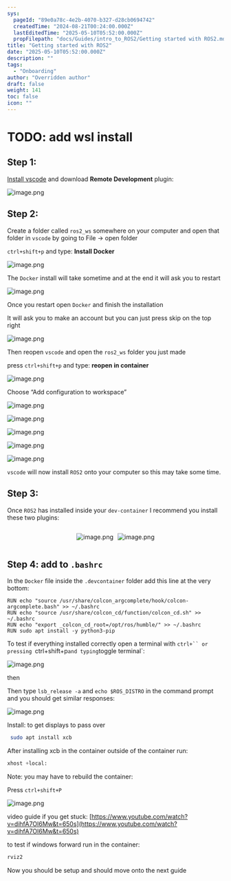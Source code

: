 ```yaml
---
sys:
  pageId: "89e0a78c-4e2b-4070-b327-d28cb0694742"
  createdTime: "2024-08-21T00:24:00.000Z"
  lastEditedTime: "2025-05-10T05:52:00.000Z"
  propFilepath: "docs/Guides/intro_to_ROS2/Getting started with ROS2.md"
title: "Getting started with ROS2"
date: "2025-05-10T05:52:00.000Z"
description: ""
tags:
  - "Onboarding"
author: "Overridden author"
draft: false
weight: 141
toc: false
icon: ""
---
```


# TODO: add wsl install

## Step 1:

[Install vscode](https://code.visualstudio.com/download) and download **Remote Development** plugin:

![image.png](https://prod-files-secure.s3.us-west-2.amazonaws.com/d518164a-d88e-44d1-a4ee-3adb3bd8bce0/efb52993-1881-4a40-b95e-6f020334f022/image.png?X-Amz-Algorithm=AWS4-HMAC-SHA256&X-Amz-Content-Sha256=UNSIGNED-PAYLOAD&X-Amz-Credential=ASIAZI2LB466V55WIIRD%2F20250703%2Fus-west-2%2Fs3%2Faws4_request&X-Amz-Date=20250703T101038Z&X-Amz-Expires=3600&X-Amz-Security-Token=IQoJb3JpZ2luX2VjEAkaCXVzLXdlc3QtMiJGMEQCIHucD%2FPGi%2FfvLVp7%2F4pN2z%2FxPGxU6%2BHIIO4wvI8pm34wAiBWEejzpVKTkysS2iiEPOdDcsEloB98x9IHndlw1ph2mir%2FAwgSEAAaDDYzNzQyMzE4MzgwNSIMGiSaZ3WPefmAs98XKtwDo%2F1sziJ%2FPy0YZVEtwFaPqX5CQSZ%2F7YO8DhaqVlkz1Lebdsygs7tfqPuRg3UWzeqPpZZOVODkdyHAzcpautl%2FQ8n6MQDGSEPpxSkRjwVNicfRLM8AVA83Gc7vlRRJhB4y8Va2KSHwZHKnPXaTfqrkUWBLzCrWd5VOzzlqTRRSRvBMFNofuZ%2FdE9GovPwigA2566pdgsbRksqd4dSPk01z%2FpN9AcA4P9WD2f7G6skQeAydF8or%2F67ZtOBJ8UTiOcuGrW5%2BjxZJh69c8x8thwki2uGD6JWjUGo57FW1s9Sbv5HXi%2Fx2lqenLvXhExOotQjJ5uiDPcXxzSzXHAO%2FVcp6PKSeoEDeumYzntdSNrxdSZ50hdUG%2Fva1YoTv%2FfMTlK8SOgYZPxWCkTYwj3RaDNjR2ZodG4e9K8aJvsqZWe5paBhIPuCUbAMteBpvE5GsMViCUc2HcXCcp%2Bu3FhxNHh%2B8v%2FgI9o%2F8Dx87HDtR491%2FyBe8nxim%2BMXwFPpcdyi7fIPsEKCaxkdoH0q5U9OgU%2BTDC7nJpgpGdxVsRWgIOx%2BFsrGkGaoaPJbhjYm%2Bk4oZCUR5H1%2BLTbBosceW99U4hklRwpdTmvoVSzaWqrfJXLIFFR4d1nqS5THk3VzTNsMwtYiZwwY6pgG%2BGm29bTfK5HCCW2qknovoCe2eK7ieb1kwkvPh67WKApWapMS5s8Sp25qFymXAhQgyNlyxH7sAnKGFbvSZx8cirRgcenkU7%2FbJuXRTtTUrgEN23W03CF%2B57d%2BJ4vKRLdk6u6rRr78NDS274KBZpQnpV59VvUlRd7od2N464bQ6qcaL67tNp9xaCR%2FLN%2BGoqdDnWMiXjV7ogMS8J1DJ7EMOa446o2jw&X-Amz-Signature=18d382110aea549a2f91dbce23ccb1a054e0b41e86a6d3d540426ff0d62c6ef8&X-Amz-SignedHeaders=host&x-amz-checksum-mode=ENABLED&x-id=GetObject)

## Step 2:

Create a folder called `ros2_ws` somewhere on your computer and open that folder in `vscode` by going to File → open folder 

`ctrl+shift+p` and type: **Install Docker**

![image.png](https://prod-files-secure.s3.us-west-2.amazonaws.com/d518164a-d88e-44d1-a4ee-3adb3bd8bce0/2269dc0e-1cd5-47ff-bceb-c04ad9b2eab0/image.png?X-Amz-Algorithm=AWS4-HMAC-SHA256&X-Amz-Content-Sha256=UNSIGNED-PAYLOAD&X-Amz-Credential=ASIAZI2LB466V55WIIRD%2F20250703%2Fus-west-2%2Fs3%2Faws4_request&X-Amz-Date=20250703T101038Z&X-Amz-Expires=3600&X-Amz-Security-Token=IQoJb3JpZ2luX2VjEAkaCXVzLXdlc3QtMiJGMEQCIHucD%2FPGi%2FfvLVp7%2F4pN2z%2FxPGxU6%2BHIIO4wvI8pm34wAiBWEejzpVKTkysS2iiEPOdDcsEloB98x9IHndlw1ph2mir%2FAwgSEAAaDDYzNzQyMzE4MzgwNSIMGiSaZ3WPefmAs98XKtwDo%2F1sziJ%2FPy0YZVEtwFaPqX5CQSZ%2F7YO8DhaqVlkz1Lebdsygs7tfqPuRg3UWzeqPpZZOVODkdyHAzcpautl%2FQ8n6MQDGSEPpxSkRjwVNicfRLM8AVA83Gc7vlRRJhB4y8Va2KSHwZHKnPXaTfqrkUWBLzCrWd5VOzzlqTRRSRvBMFNofuZ%2FdE9GovPwigA2566pdgsbRksqd4dSPk01z%2FpN9AcA4P9WD2f7G6skQeAydF8or%2F67ZtOBJ8UTiOcuGrW5%2BjxZJh69c8x8thwki2uGD6JWjUGo57FW1s9Sbv5HXi%2Fx2lqenLvXhExOotQjJ5uiDPcXxzSzXHAO%2FVcp6PKSeoEDeumYzntdSNrxdSZ50hdUG%2Fva1YoTv%2FfMTlK8SOgYZPxWCkTYwj3RaDNjR2ZodG4e9K8aJvsqZWe5paBhIPuCUbAMteBpvE5GsMViCUc2HcXCcp%2Bu3FhxNHh%2B8v%2FgI9o%2F8Dx87HDtR491%2FyBe8nxim%2BMXwFPpcdyi7fIPsEKCaxkdoH0q5U9OgU%2BTDC7nJpgpGdxVsRWgIOx%2BFsrGkGaoaPJbhjYm%2Bk4oZCUR5H1%2BLTbBosceW99U4hklRwpdTmvoVSzaWqrfJXLIFFR4d1nqS5THk3VzTNsMwtYiZwwY6pgG%2BGm29bTfK5HCCW2qknovoCe2eK7ieb1kwkvPh67WKApWapMS5s8Sp25qFymXAhQgyNlyxH7sAnKGFbvSZx8cirRgcenkU7%2FbJuXRTtTUrgEN23W03CF%2B57d%2BJ4vKRLdk6u6rRr78NDS274KBZpQnpV59VvUlRd7od2N464bQ6qcaL67tNp9xaCR%2FLN%2BGoqdDnWMiXjV7ogMS8J1DJ7EMOa446o2jw&X-Amz-Signature=2e3140fd1bcfdb1b70343f37a87c6aff040b99b1b893c13686ad4db5c898dd0b&X-Amz-SignedHeaders=host&x-amz-checksum-mode=ENABLED&x-id=GetObject)

The `Docker` install will take sometime and at the end it will ask you to restart

![image.png](https://prod-files-secure.s3.us-west-2.amazonaws.com/d518164a-d88e-44d1-a4ee-3adb3bd8bce0/ed233f78-be33-4b1f-b89c-9c346c0e961e/image.png?X-Amz-Algorithm=AWS4-HMAC-SHA256&X-Amz-Content-Sha256=UNSIGNED-PAYLOAD&X-Amz-Credential=ASIAZI2LB466V55WIIRD%2F20250703%2Fus-west-2%2Fs3%2Faws4_request&X-Amz-Date=20250703T101038Z&X-Amz-Expires=3600&X-Amz-Security-Token=IQoJb3JpZ2luX2VjEAkaCXVzLXdlc3QtMiJGMEQCIHucD%2FPGi%2FfvLVp7%2F4pN2z%2FxPGxU6%2BHIIO4wvI8pm34wAiBWEejzpVKTkysS2iiEPOdDcsEloB98x9IHndlw1ph2mir%2FAwgSEAAaDDYzNzQyMzE4MzgwNSIMGiSaZ3WPefmAs98XKtwDo%2F1sziJ%2FPy0YZVEtwFaPqX5CQSZ%2F7YO8DhaqVlkz1Lebdsygs7tfqPuRg3UWzeqPpZZOVODkdyHAzcpautl%2FQ8n6MQDGSEPpxSkRjwVNicfRLM8AVA83Gc7vlRRJhB4y8Va2KSHwZHKnPXaTfqrkUWBLzCrWd5VOzzlqTRRSRvBMFNofuZ%2FdE9GovPwigA2566pdgsbRksqd4dSPk01z%2FpN9AcA4P9WD2f7G6skQeAydF8or%2F67ZtOBJ8UTiOcuGrW5%2BjxZJh69c8x8thwki2uGD6JWjUGo57FW1s9Sbv5HXi%2Fx2lqenLvXhExOotQjJ5uiDPcXxzSzXHAO%2FVcp6PKSeoEDeumYzntdSNrxdSZ50hdUG%2Fva1YoTv%2FfMTlK8SOgYZPxWCkTYwj3RaDNjR2ZodG4e9K8aJvsqZWe5paBhIPuCUbAMteBpvE5GsMViCUc2HcXCcp%2Bu3FhxNHh%2B8v%2FgI9o%2F8Dx87HDtR491%2FyBe8nxim%2BMXwFPpcdyi7fIPsEKCaxkdoH0q5U9OgU%2BTDC7nJpgpGdxVsRWgIOx%2BFsrGkGaoaPJbhjYm%2Bk4oZCUR5H1%2BLTbBosceW99U4hklRwpdTmvoVSzaWqrfJXLIFFR4d1nqS5THk3VzTNsMwtYiZwwY6pgG%2BGm29bTfK5HCCW2qknovoCe2eK7ieb1kwkvPh67WKApWapMS5s8Sp25qFymXAhQgyNlyxH7sAnKGFbvSZx8cirRgcenkU7%2FbJuXRTtTUrgEN23W03CF%2B57d%2BJ4vKRLdk6u6rRr78NDS274KBZpQnpV59VvUlRd7od2N464bQ6qcaL67tNp9xaCR%2FLN%2BGoqdDnWMiXjV7ogMS8J1DJ7EMOa446o2jw&X-Amz-Signature=f1fb31f7f54378a15c1226eba7284e584f78158461f17d8ba9b7b6a6982fbdd5&X-Amz-SignedHeaders=host&x-amz-checksum-mode=ENABLED&x-id=GetObject)

Once you restart open `Docker` and finish the installation

It will ask you to make an account but you can just press skip on the top right

![image.png](https://prod-files-secure.s3.us-west-2.amazonaws.com/d518164a-d88e-44d1-a4ee-3adb3bd8bce0/21010ad9-1659-4fd9-9f59-9932a09b2a3d/image.png?X-Amz-Algorithm=AWS4-HMAC-SHA256&X-Amz-Content-Sha256=UNSIGNED-PAYLOAD&X-Amz-Credential=ASIAZI2LB466V55WIIRD%2F20250703%2Fus-west-2%2Fs3%2Faws4_request&X-Amz-Date=20250703T101038Z&X-Amz-Expires=3600&X-Amz-Security-Token=IQoJb3JpZ2luX2VjEAkaCXVzLXdlc3QtMiJGMEQCIHucD%2FPGi%2FfvLVp7%2F4pN2z%2FxPGxU6%2BHIIO4wvI8pm34wAiBWEejzpVKTkysS2iiEPOdDcsEloB98x9IHndlw1ph2mir%2FAwgSEAAaDDYzNzQyMzE4MzgwNSIMGiSaZ3WPefmAs98XKtwDo%2F1sziJ%2FPy0YZVEtwFaPqX5CQSZ%2F7YO8DhaqVlkz1Lebdsygs7tfqPuRg3UWzeqPpZZOVODkdyHAzcpautl%2FQ8n6MQDGSEPpxSkRjwVNicfRLM8AVA83Gc7vlRRJhB4y8Va2KSHwZHKnPXaTfqrkUWBLzCrWd5VOzzlqTRRSRvBMFNofuZ%2FdE9GovPwigA2566pdgsbRksqd4dSPk01z%2FpN9AcA4P9WD2f7G6skQeAydF8or%2F67ZtOBJ8UTiOcuGrW5%2BjxZJh69c8x8thwki2uGD6JWjUGo57FW1s9Sbv5HXi%2Fx2lqenLvXhExOotQjJ5uiDPcXxzSzXHAO%2FVcp6PKSeoEDeumYzntdSNrxdSZ50hdUG%2Fva1YoTv%2FfMTlK8SOgYZPxWCkTYwj3RaDNjR2ZodG4e9K8aJvsqZWe5paBhIPuCUbAMteBpvE5GsMViCUc2HcXCcp%2Bu3FhxNHh%2B8v%2FgI9o%2F8Dx87HDtR491%2FyBe8nxim%2BMXwFPpcdyi7fIPsEKCaxkdoH0q5U9OgU%2BTDC7nJpgpGdxVsRWgIOx%2BFsrGkGaoaPJbhjYm%2Bk4oZCUR5H1%2BLTbBosceW99U4hklRwpdTmvoVSzaWqrfJXLIFFR4d1nqS5THk3VzTNsMwtYiZwwY6pgG%2BGm29bTfK5HCCW2qknovoCe2eK7ieb1kwkvPh67WKApWapMS5s8Sp25qFymXAhQgyNlyxH7sAnKGFbvSZx8cirRgcenkU7%2FbJuXRTtTUrgEN23W03CF%2B57d%2BJ4vKRLdk6u6rRr78NDS274KBZpQnpV59VvUlRd7od2N464bQ6qcaL67tNp9xaCR%2FLN%2BGoqdDnWMiXjV7ogMS8J1DJ7EMOa446o2jw&X-Amz-Signature=0ffc1ac1914a7f78b76e589d769ff3dda6e6365369d5a703e818f1d087d8023c&X-Amz-SignedHeaders=host&x-amz-checksum-mode=ENABLED&x-id=GetObject)

Then reopen `vscode` and open the `ros2_ws` folder you just made

press `ctrl+shift+p` and type: **reopen in container**

![image.png](https://prod-files-secure.s3.us-west-2.amazonaws.com/d518164a-d88e-44d1-a4ee-3adb3bd8bce0/4e93b8c2-41ad-488c-8095-c74205196118/image.png?X-Amz-Algorithm=AWS4-HMAC-SHA256&X-Amz-Content-Sha256=UNSIGNED-PAYLOAD&X-Amz-Credential=ASIAZI2LB466V55WIIRD%2F20250703%2Fus-west-2%2Fs3%2Faws4_request&X-Amz-Date=20250703T101038Z&X-Amz-Expires=3600&X-Amz-Security-Token=IQoJb3JpZ2luX2VjEAkaCXVzLXdlc3QtMiJGMEQCIHucD%2FPGi%2FfvLVp7%2F4pN2z%2FxPGxU6%2BHIIO4wvI8pm34wAiBWEejzpVKTkysS2iiEPOdDcsEloB98x9IHndlw1ph2mir%2FAwgSEAAaDDYzNzQyMzE4MzgwNSIMGiSaZ3WPefmAs98XKtwDo%2F1sziJ%2FPy0YZVEtwFaPqX5CQSZ%2F7YO8DhaqVlkz1Lebdsygs7tfqPuRg3UWzeqPpZZOVODkdyHAzcpautl%2FQ8n6MQDGSEPpxSkRjwVNicfRLM8AVA83Gc7vlRRJhB4y8Va2KSHwZHKnPXaTfqrkUWBLzCrWd5VOzzlqTRRSRvBMFNofuZ%2FdE9GovPwigA2566pdgsbRksqd4dSPk01z%2FpN9AcA4P9WD2f7G6skQeAydF8or%2F67ZtOBJ8UTiOcuGrW5%2BjxZJh69c8x8thwki2uGD6JWjUGo57FW1s9Sbv5HXi%2Fx2lqenLvXhExOotQjJ5uiDPcXxzSzXHAO%2FVcp6PKSeoEDeumYzntdSNrxdSZ50hdUG%2Fva1YoTv%2FfMTlK8SOgYZPxWCkTYwj3RaDNjR2ZodG4e9K8aJvsqZWe5paBhIPuCUbAMteBpvE5GsMViCUc2HcXCcp%2Bu3FhxNHh%2B8v%2FgI9o%2F8Dx87HDtR491%2FyBe8nxim%2BMXwFPpcdyi7fIPsEKCaxkdoH0q5U9OgU%2BTDC7nJpgpGdxVsRWgIOx%2BFsrGkGaoaPJbhjYm%2Bk4oZCUR5H1%2BLTbBosceW99U4hklRwpdTmvoVSzaWqrfJXLIFFR4d1nqS5THk3VzTNsMwtYiZwwY6pgG%2BGm29bTfK5HCCW2qknovoCe2eK7ieb1kwkvPh67WKApWapMS5s8Sp25qFymXAhQgyNlyxH7sAnKGFbvSZx8cirRgcenkU7%2FbJuXRTtTUrgEN23W03CF%2B57d%2BJ4vKRLdk6u6rRr78NDS274KBZpQnpV59VvUlRd7od2N464bQ6qcaL67tNp9xaCR%2FLN%2BGoqdDnWMiXjV7ogMS8J1DJ7EMOa446o2jw&X-Amz-Signature=dc42d7657079bbf8c839f94d3dfa48f0e6dfa652b1f6a7719852c563a19a98ae&X-Amz-SignedHeaders=host&x-amz-checksum-mode=ENABLED&x-id=GetObject)

Choose “Add configuration to workspace”

![image.png](https://prod-files-secure.s3.us-west-2.amazonaws.com/d518164a-d88e-44d1-a4ee-3adb3bd8bce0/9560b282-5060-4989-ba37-97e7b2c22476/image.png?X-Amz-Algorithm=AWS4-HMAC-SHA256&X-Amz-Content-Sha256=UNSIGNED-PAYLOAD&X-Amz-Credential=ASIAZI2LB466V55WIIRD%2F20250703%2Fus-west-2%2Fs3%2Faws4_request&X-Amz-Date=20250703T101038Z&X-Amz-Expires=3600&X-Amz-Security-Token=IQoJb3JpZ2luX2VjEAkaCXVzLXdlc3QtMiJGMEQCIHucD%2FPGi%2FfvLVp7%2F4pN2z%2FxPGxU6%2BHIIO4wvI8pm34wAiBWEejzpVKTkysS2iiEPOdDcsEloB98x9IHndlw1ph2mir%2FAwgSEAAaDDYzNzQyMzE4MzgwNSIMGiSaZ3WPefmAs98XKtwDo%2F1sziJ%2FPy0YZVEtwFaPqX5CQSZ%2F7YO8DhaqVlkz1Lebdsygs7tfqPuRg3UWzeqPpZZOVODkdyHAzcpautl%2FQ8n6MQDGSEPpxSkRjwVNicfRLM8AVA83Gc7vlRRJhB4y8Va2KSHwZHKnPXaTfqrkUWBLzCrWd5VOzzlqTRRSRvBMFNofuZ%2FdE9GovPwigA2566pdgsbRksqd4dSPk01z%2FpN9AcA4P9WD2f7G6skQeAydF8or%2F67ZtOBJ8UTiOcuGrW5%2BjxZJh69c8x8thwki2uGD6JWjUGo57FW1s9Sbv5HXi%2Fx2lqenLvXhExOotQjJ5uiDPcXxzSzXHAO%2FVcp6PKSeoEDeumYzntdSNrxdSZ50hdUG%2Fva1YoTv%2FfMTlK8SOgYZPxWCkTYwj3RaDNjR2ZodG4e9K8aJvsqZWe5paBhIPuCUbAMteBpvE5GsMViCUc2HcXCcp%2Bu3FhxNHh%2B8v%2FgI9o%2F8Dx87HDtR491%2FyBe8nxim%2BMXwFPpcdyi7fIPsEKCaxkdoH0q5U9OgU%2BTDC7nJpgpGdxVsRWgIOx%2BFsrGkGaoaPJbhjYm%2Bk4oZCUR5H1%2BLTbBosceW99U4hklRwpdTmvoVSzaWqrfJXLIFFR4d1nqS5THk3VzTNsMwtYiZwwY6pgG%2BGm29bTfK5HCCW2qknovoCe2eK7ieb1kwkvPh67WKApWapMS5s8Sp25qFymXAhQgyNlyxH7sAnKGFbvSZx8cirRgcenkU7%2FbJuXRTtTUrgEN23W03CF%2B57d%2BJ4vKRLdk6u6rRr78NDS274KBZpQnpV59VvUlRd7od2N464bQ6qcaL67tNp9xaCR%2FLN%2BGoqdDnWMiXjV7ogMS8J1DJ7EMOa446o2jw&X-Amz-Signature=24cae2a628fab9e9da66c1bd63eff2c314d2db5e04b35bd163c9772f6d31622a&X-Amz-SignedHeaders=host&x-amz-checksum-mode=ENABLED&x-id=GetObject)

![image.png](https://prod-files-secure.s3.us-west-2.amazonaws.com/d518164a-d88e-44d1-a4ee-3adb3bd8bce0/2ee63f81-886b-48e8-a553-dc6e5eac99e4/image.png?X-Amz-Algorithm=AWS4-HMAC-SHA256&X-Amz-Content-Sha256=UNSIGNED-PAYLOAD&X-Amz-Credential=ASIAZI2LB466V55WIIRD%2F20250703%2Fus-west-2%2Fs3%2Faws4_request&X-Amz-Date=20250703T101038Z&X-Amz-Expires=3600&X-Amz-Security-Token=IQoJb3JpZ2luX2VjEAkaCXVzLXdlc3QtMiJGMEQCIHucD%2FPGi%2FfvLVp7%2F4pN2z%2FxPGxU6%2BHIIO4wvI8pm34wAiBWEejzpVKTkysS2iiEPOdDcsEloB98x9IHndlw1ph2mir%2FAwgSEAAaDDYzNzQyMzE4MzgwNSIMGiSaZ3WPefmAs98XKtwDo%2F1sziJ%2FPy0YZVEtwFaPqX5CQSZ%2F7YO8DhaqVlkz1Lebdsygs7tfqPuRg3UWzeqPpZZOVODkdyHAzcpautl%2FQ8n6MQDGSEPpxSkRjwVNicfRLM8AVA83Gc7vlRRJhB4y8Va2KSHwZHKnPXaTfqrkUWBLzCrWd5VOzzlqTRRSRvBMFNofuZ%2FdE9GovPwigA2566pdgsbRksqd4dSPk01z%2FpN9AcA4P9WD2f7G6skQeAydF8or%2F67ZtOBJ8UTiOcuGrW5%2BjxZJh69c8x8thwki2uGD6JWjUGo57FW1s9Sbv5HXi%2Fx2lqenLvXhExOotQjJ5uiDPcXxzSzXHAO%2FVcp6PKSeoEDeumYzntdSNrxdSZ50hdUG%2Fva1YoTv%2FfMTlK8SOgYZPxWCkTYwj3RaDNjR2ZodG4e9K8aJvsqZWe5paBhIPuCUbAMteBpvE5GsMViCUc2HcXCcp%2Bu3FhxNHh%2B8v%2FgI9o%2F8Dx87HDtR491%2FyBe8nxim%2BMXwFPpcdyi7fIPsEKCaxkdoH0q5U9OgU%2BTDC7nJpgpGdxVsRWgIOx%2BFsrGkGaoaPJbhjYm%2Bk4oZCUR5H1%2BLTbBosceW99U4hklRwpdTmvoVSzaWqrfJXLIFFR4d1nqS5THk3VzTNsMwtYiZwwY6pgG%2BGm29bTfK5HCCW2qknovoCe2eK7ieb1kwkvPh67WKApWapMS5s8Sp25qFymXAhQgyNlyxH7sAnKGFbvSZx8cirRgcenkU7%2FbJuXRTtTUrgEN23W03CF%2B57d%2BJ4vKRLdk6u6rRr78NDS274KBZpQnpV59VvUlRd7od2N464bQ6qcaL67tNp9xaCR%2FLN%2BGoqdDnWMiXjV7ogMS8J1DJ7EMOa446o2jw&X-Amz-Signature=71b733db2bc5bc7224efad687118098c0bafa0a691a13242f445f273d29cbc54&X-Amz-SignedHeaders=host&x-amz-checksum-mode=ENABLED&x-id=GetObject)

![image.png](https://prod-files-secure.s3.us-west-2.amazonaws.com/d518164a-d88e-44d1-a4ee-3adb3bd8bce0/ae1580b2-b048-407e-aed9-b584224a7a04/image.png?X-Amz-Algorithm=AWS4-HMAC-SHA256&X-Amz-Content-Sha256=UNSIGNED-PAYLOAD&X-Amz-Credential=ASIAZI2LB466V55WIIRD%2F20250703%2Fus-west-2%2Fs3%2Faws4_request&X-Amz-Date=20250703T101038Z&X-Amz-Expires=3600&X-Amz-Security-Token=IQoJb3JpZ2luX2VjEAkaCXVzLXdlc3QtMiJGMEQCIHucD%2FPGi%2FfvLVp7%2F4pN2z%2FxPGxU6%2BHIIO4wvI8pm34wAiBWEejzpVKTkysS2iiEPOdDcsEloB98x9IHndlw1ph2mir%2FAwgSEAAaDDYzNzQyMzE4MzgwNSIMGiSaZ3WPefmAs98XKtwDo%2F1sziJ%2FPy0YZVEtwFaPqX5CQSZ%2F7YO8DhaqVlkz1Lebdsygs7tfqPuRg3UWzeqPpZZOVODkdyHAzcpautl%2FQ8n6MQDGSEPpxSkRjwVNicfRLM8AVA83Gc7vlRRJhB4y8Va2KSHwZHKnPXaTfqrkUWBLzCrWd5VOzzlqTRRSRvBMFNofuZ%2FdE9GovPwigA2566pdgsbRksqd4dSPk01z%2FpN9AcA4P9WD2f7G6skQeAydF8or%2F67ZtOBJ8UTiOcuGrW5%2BjxZJh69c8x8thwki2uGD6JWjUGo57FW1s9Sbv5HXi%2Fx2lqenLvXhExOotQjJ5uiDPcXxzSzXHAO%2FVcp6PKSeoEDeumYzntdSNrxdSZ50hdUG%2Fva1YoTv%2FfMTlK8SOgYZPxWCkTYwj3RaDNjR2ZodG4e9K8aJvsqZWe5paBhIPuCUbAMteBpvE5GsMViCUc2HcXCcp%2Bu3FhxNHh%2B8v%2FgI9o%2F8Dx87HDtR491%2FyBe8nxim%2BMXwFPpcdyi7fIPsEKCaxkdoH0q5U9OgU%2BTDC7nJpgpGdxVsRWgIOx%2BFsrGkGaoaPJbhjYm%2Bk4oZCUR5H1%2BLTbBosceW99U4hklRwpdTmvoVSzaWqrfJXLIFFR4d1nqS5THk3VzTNsMwtYiZwwY6pgG%2BGm29bTfK5HCCW2qknovoCe2eK7ieb1kwkvPh67WKApWapMS5s8Sp25qFymXAhQgyNlyxH7sAnKGFbvSZx8cirRgcenkU7%2FbJuXRTtTUrgEN23W03CF%2B57d%2BJ4vKRLdk6u6rRr78NDS274KBZpQnpV59VvUlRd7od2N464bQ6qcaL67tNp9xaCR%2FLN%2BGoqdDnWMiXjV7ogMS8J1DJ7EMOa446o2jw&X-Amz-Signature=5dae25c35debe97c68840d4388142158b682a3402ab0ab0f2a2d522d94d876c7&X-Amz-SignedHeaders=host&x-amz-checksum-mode=ENABLED&x-id=GetObject)

![image.png](https://prod-files-secure.s3.us-west-2.amazonaws.com/d518164a-d88e-44d1-a4ee-3adb3bd8bce0/53255b28-f75e-430f-b9e3-c0ac8577e42b/image.png?X-Amz-Algorithm=AWS4-HMAC-SHA256&X-Amz-Content-Sha256=UNSIGNED-PAYLOAD&X-Amz-Credential=ASIAZI2LB466V55WIIRD%2F20250703%2Fus-west-2%2Fs3%2Faws4_request&X-Amz-Date=20250703T101038Z&X-Amz-Expires=3600&X-Amz-Security-Token=IQoJb3JpZ2luX2VjEAkaCXVzLXdlc3QtMiJGMEQCIHucD%2FPGi%2FfvLVp7%2F4pN2z%2FxPGxU6%2BHIIO4wvI8pm34wAiBWEejzpVKTkysS2iiEPOdDcsEloB98x9IHndlw1ph2mir%2FAwgSEAAaDDYzNzQyMzE4MzgwNSIMGiSaZ3WPefmAs98XKtwDo%2F1sziJ%2FPy0YZVEtwFaPqX5CQSZ%2F7YO8DhaqVlkz1Lebdsygs7tfqPuRg3UWzeqPpZZOVODkdyHAzcpautl%2FQ8n6MQDGSEPpxSkRjwVNicfRLM8AVA83Gc7vlRRJhB4y8Va2KSHwZHKnPXaTfqrkUWBLzCrWd5VOzzlqTRRSRvBMFNofuZ%2FdE9GovPwigA2566pdgsbRksqd4dSPk01z%2FpN9AcA4P9WD2f7G6skQeAydF8or%2F67ZtOBJ8UTiOcuGrW5%2BjxZJh69c8x8thwki2uGD6JWjUGo57FW1s9Sbv5HXi%2Fx2lqenLvXhExOotQjJ5uiDPcXxzSzXHAO%2FVcp6PKSeoEDeumYzntdSNrxdSZ50hdUG%2Fva1YoTv%2FfMTlK8SOgYZPxWCkTYwj3RaDNjR2ZodG4e9K8aJvsqZWe5paBhIPuCUbAMteBpvE5GsMViCUc2HcXCcp%2Bu3FhxNHh%2B8v%2FgI9o%2F8Dx87HDtR491%2FyBe8nxim%2BMXwFPpcdyi7fIPsEKCaxkdoH0q5U9OgU%2BTDC7nJpgpGdxVsRWgIOx%2BFsrGkGaoaPJbhjYm%2Bk4oZCUR5H1%2BLTbBosceW99U4hklRwpdTmvoVSzaWqrfJXLIFFR4d1nqS5THk3VzTNsMwtYiZwwY6pgG%2BGm29bTfK5HCCW2qknovoCe2eK7ieb1kwkvPh67WKApWapMS5s8Sp25qFymXAhQgyNlyxH7sAnKGFbvSZx8cirRgcenkU7%2FbJuXRTtTUrgEN23W03CF%2B57d%2BJ4vKRLdk6u6rRr78NDS274KBZpQnpV59VvUlRd7od2N464bQ6qcaL67tNp9xaCR%2FLN%2BGoqdDnWMiXjV7ogMS8J1DJ7EMOa446o2jw&X-Amz-Signature=463ba904b57b0847ac4af5dfbacc0b3e27d55e15bd296b62ff1697967356ee92&X-Amz-SignedHeaders=host&x-amz-checksum-mode=ENABLED&x-id=GetObject)

![image.png](https://prod-files-secure.s3.us-west-2.amazonaws.com/d518164a-d88e-44d1-a4ee-3adb3bd8bce0/7c562767-5af9-4ffb-97d1-327bcdf4ee00/image.png?X-Amz-Algorithm=AWS4-HMAC-SHA256&X-Amz-Content-Sha256=UNSIGNED-PAYLOAD&X-Amz-Credential=ASIAZI2LB466V55WIIRD%2F20250703%2Fus-west-2%2Fs3%2Faws4_request&X-Amz-Date=20250703T101038Z&X-Amz-Expires=3600&X-Amz-Security-Token=IQoJb3JpZ2luX2VjEAkaCXVzLXdlc3QtMiJGMEQCIHucD%2FPGi%2FfvLVp7%2F4pN2z%2FxPGxU6%2BHIIO4wvI8pm34wAiBWEejzpVKTkysS2iiEPOdDcsEloB98x9IHndlw1ph2mir%2FAwgSEAAaDDYzNzQyMzE4MzgwNSIMGiSaZ3WPefmAs98XKtwDo%2F1sziJ%2FPy0YZVEtwFaPqX5CQSZ%2F7YO8DhaqVlkz1Lebdsygs7tfqPuRg3UWzeqPpZZOVODkdyHAzcpautl%2FQ8n6MQDGSEPpxSkRjwVNicfRLM8AVA83Gc7vlRRJhB4y8Va2KSHwZHKnPXaTfqrkUWBLzCrWd5VOzzlqTRRSRvBMFNofuZ%2FdE9GovPwigA2566pdgsbRksqd4dSPk01z%2FpN9AcA4P9WD2f7G6skQeAydF8or%2F67ZtOBJ8UTiOcuGrW5%2BjxZJh69c8x8thwki2uGD6JWjUGo57FW1s9Sbv5HXi%2Fx2lqenLvXhExOotQjJ5uiDPcXxzSzXHAO%2FVcp6PKSeoEDeumYzntdSNrxdSZ50hdUG%2Fva1YoTv%2FfMTlK8SOgYZPxWCkTYwj3RaDNjR2ZodG4e9K8aJvsqZWe5paBhIPuCUbAMteBpvE5GsMViCUc2HcXCcp%2Bu3FhxNHh%2B8v%2FgI9o%2F8Dx87HDtR491%2FyBe8nxim%2BMXwFPpcdyi7fIPsEKCaxkdoH0q5U9OgU%2BTDC7nJpgpGdxVsRWgIOx%2BFsrGkGaoaPJbhjYm%2Bk4oZCUR5H1%2BLTbBosceW99U4hklRwpdTmvoVSzaWqrfJXLIFFR4d1nqS5THk3VzTNsMwtYiZwwY6pgG%2BGm29bTfK5HCCW2qknovoCe2eK7ieb1kwkvPh67WKApWapMS5s8Sp25qFymXAhQgyNlyxH7sAnKGFbvSZx8cirRgcenkU7%2FbJuXRTtTUrgEN23W03CF%2B57d%2BJ4vKRLdk6u6rRr78NDS274KBZpQnpV59VvUlRd7od2N464bQ6qcaL67tNp9xaCR%2FLN%2BGoqdDnWMiXjV7ogMS8J1DJ7EMOa446o2jw&X-Amz-Signature=bb66ff9be22cebd485d132a184ab045e857d3e6c064f86b6e0f2ce95488b4fe1&X-Amz-SignedHeaders=host&x-amz-checksum-mode=ENABLED&x-id=GetObject)

`vscode` will now install `ROS2` onto your computer so this may take some time.

## Step 3:

Once `ROS2` has installed inside your `dev-container` I recommend you install these two plugins:

<div style="display: flex;flex-direction: row; column-gap:10px; max-width: 630px;justify-content: center;">
<div>

![image.png](https://prod-files-secure.s3.us-west-2.amazonaws.com/d518164a-d88e-44d1-a4ee-3adb3bd8bce0/3fc3d550-5a54-4ba1-ba6b-faa01cdb7369/image.png?X-Amz-Algorithm=AWS4-HMAC-SHA256&X-Amz-Content-Sha256=UNSIGNED-PAYLOAD&X-Amz-Credential=ASIAZI2LB4663MV6UC3Q%2F20250703%2Fus-west-2%2Fs3%2Faws4_request&X-Amz-Date=20250703T101041Z&X-Amz-Expires=3600&X-Amz-Security-Token=IQoJb3JpZ2luX2VjEAkaCXVzLXdlc3QtMiJHMEUCIQDEV%2FxDR2XgbaQvfGJT%2FxN%2BTrlqeknr%2FJXK9KEwETArqwIgKYSkf5LM4a6yVQz%2Bk2OBS6ND5CKovjk7YHtlir8DxzYq%2FwMIEhAAGgw2Mzc0MjMxODM4MDUiDAf56qYQpPc2sAXLpyrcA4y60%2BWRhMWOlXAPh%2B5Ut3eJckhuXfO3u1V%2F78qh5ZMlsspSD52FZnNsCv7xTfOfcBsWq0Xu7ExaVkQWJmrPnjHvzVUV8Ma0XmoBITIYr7%2FvqvPfSLG6%2FIl9swAY6GwHxhNSBulBeGkH%2F4sgr6r3jWdyLhEaZfO6OEah4k1cjzOVhJ767hiq3zo0Lpx9SBmtE%2BxA4y03goSSII6cfvtUoLVe86LrlM9u2%2BoaRu%2FzShGqsV7HDyQxr8QJBDE13O96NuPCfZXW%2FWK%2BjtA%2F9ctE6jxEem8c9B%2B89Tc9wll3N6SKW6iDvijd7os1liRg%2B3tBznq9mmhNaF474czmbC3LE1igSf1jdK7RSd0h1uNOT1XJxb8oqH5DyN6eQ9X3amgxrKxupVsJ6XBxkHIpmtp7UHJVPUkPdwYaYJQ37QXhJFOb5Rxn3el40KGCOQzeStS2hOAF8UoMbsJ82g1BRYnpcL8bWZY7VerjOkGfpmpcdEOzPD0sc%2BrCerLt4WV%2Flc7SrOq5XT1TNp%2BGhmKdDC4Y9U%2BDKzasnz8c%2BEzrkPD3giTtrndik6pb5D4uP0xWMovXtrOp2yxCx4JVtlLKSFQtK6PiTnVBdq%2FrK%2B9uTNdDe6GThAAaGnrxGfU5q6VHMOeImcMGOqUBHjzEQA3soEhKQqFaFpIbl5UWQcWSiLA3tsxhYRERmDfRJVpBui0wVivXJeXTadsVFjXFjLPWJQP%2FK2f0lSEGk0uH1mtnkupOJ7MhwDH5FNmePbHtRgOGAvAZA3sdM%2B%2F1W8WFROsSTQmBwqwPm7Au6CKMngWj4X2XUHvhUyOBCF2MgRvi0aBLoGxMcsAZQmIG6UkfQOKBwLYWmbc0o9XHBQbE7tHc&X-Amz-Signature=d5f87f39d87d6ab3427f5dda80d759b24f3f5c369d67fd058bc6f68f641deb5c&X-Amz-SignedHeaders=host&x-amz-checksum-mode=ENABLED&x-id=GetObject)

</div>
<div>

![image.png](https://prod-files-secure.s3.us-west-2.amazonaws.com/d518164a-d88e-44d1-a4ee-3adb3bd8bce0/d994cc66-13c2-4093-a5a3-f84cf4601a82/image.png?X-Amz-Algorithm=AWS4-HMAC-SHA256&X-Amz-Content-Sha256=UNSIGNED-PAYLOAD&X-Amz-Credential=ASIAZI2LB466UEOUL57L%2F20250703%2Fus-west-2%2Fs3%2Faws4_request&X-Amz-Date=20250703T101042Z&X-Amz-Expires=3600&X-Amz-Security-Token=IQoJb3JpZ2luX2VjEAkaCXVzLXdlc3QtMiJHMEUCIQDGK2K%2F6Jtm65ZmjL1mtVTEa74p0L21vnEfns4jakvjYQIgWnFAYEMYs%2B9meiStDWZpzDXPEX2GOX7PDvq3D2QGGtEq%2FwMIEhAAGgw2Mzc0MjMxODM4MDUiDLpYKTLI2pejclF11ircA4DVCcwFYhWgmoRX2CZVwFHtU05uh3aZ7TZCvM5zZ5xTyHBtSUVk%2BuhLgRQ9sPR7drLVwFmQsDbdH1qILFSJKdG7CVkM3rIEQk7nlprO5zw4qvbjx5CUtblEmBilWH8AHCrMi7cgF81%2BlMREzE5SiTmeypoCtYm7%2Bn741Qky1Syu0ptvn%2B9IoL6F%2B%2BqTplzV7rjZWNGRswtZQI03GtI%2F%2FmCZ4yRVWtvpiTZJo7J1PRt0UZ0BxqvuPq2B5G0CdUyjG9XW8ZsgM8lmgg2buux5SCtS5n6YQHsh4fv34M8bLRrIH6ZF%2BG93VMv3JVxN8ywFdrpxBtOsSszHGaspa0COf7aPkr%2BDN049QuYSY96R%2BVaUxifopt2sIcydxgy%2BUn0UgSHXvEb%2B6kgpOEOxlAdGY859RLbWhwalWSn2oD2ge5%2BAKhZ9aTRH7S93RQRsfZ16LE9wXc8pSLH48vNMJpDLRfwRWyTIK6AR%2B8JK7y4YoqMvEwplJov3kfHTolliS7p9xR0TiMVUYdVysqVgGm4%2B3%2FNMUO%2FzAFFg%2FOl2pgJUL%2BNRkGXuSlZGofOMjUC3JJKl971BKmW5dNi7lbeOq4ukuVLjDePS%2B%2Bzxz%2BG7l2lPb3G0a3u6cfuL4%2F4I47xhMLWJmcMGOqUB3DzDjzXxTl%2B%2BqnzfvYW2Ecy3GVXXqLgD5eJ8OMuIthDcovXXFtIzCTY25fIsjddL8X%2BjHOUqQDIVzGmhAQBgxfYoTenjC8a9Kxzr5e2wgCyAistsTmveVlrjyak6487yIiskB%2ByEBtQ%2FnvtNwNpBbmc087kEYxJwbbPSM1z2BS%2FpiH1fwpNzf6aJhf1qAWhHJV06EB%2FWypiOw5I18bYo08eu7ycY&X-Amz-Signature=d2d883c2fc7c5cf9b4da4748020e8954bfa209a87455b006e0cd1cb50e26bd8c&X-Amz-SignedHeaders=host&x-amz-checksum-mode=ENABLED&x-id=GetObject)

</div>
</div>

## Step 4: add to `.bashrc`

In the `Docker` file inside the `.devcontainer` folder add this line at the very bottom: 

```docker
RUN echo "source /usr/share/colcon_argcomplete/hook/colcon-argcomplete.bash" >> ~/.bashrc
RUN echo "source /usr/share/colcon_cd/function/colcon_cd.sh" >> ~/.bashrc
RUN echo "export _colcon_cd_root=/opt/ros/humble/" >> ~/.bashrc
RUN sudo apt install -y python3-pip 
```

To test if everything installed correctly open a terminal with `ctrl+`` or pressing `ctrl+shift+p` and typing `toggle terminal`:

![image.png](https://prod-files-secure.s3.us-west-2.amazonaws.com/d518164a-d88e-44d1-a4ee-3adb3bd8bce0/6a4943d8-b04e-4c02-9a58-775f3384d1a5/image.png?X-Amz-Algorithm=AWS4-HMAC-SHA256&X-Amz-Content-Sha256=UNSIGNED-PAYLOAD&X-Amz-Credential=ASIAZI2LB466V55WIIRD%2F20250703%2Fus-west-2%2Fs3%2Faws4_request&X-Amz-Date=20250703T101038Z&X-Amz-Expires=3600&X-Amz-Security-Token=IQoJb3JpZ2luX2VjEAkaCXVzLXdlc3QtMiJGMEQCIHucD%2FPGi%2FfvLVp7%2F4pN2z%2FxPGxU6%2BHIIO4wvI8pm34wAiBWEejzpVKTkysS2iiEPOdDcsEloB98x9IHndlw1ph2mir%2FAwgSEAAaDDYzNzQyMzE4MzgwNSIMGiSaZ3WPefmAs98XKtwDo%2F1sziJ%2FPy0YZVEtwFaPqX5CQSZ%2F7YO8DhaqVlkz1Lebdsygs7tfqPuRg3UWzeqPpZZOVODkdyHAzcpautl%2FQ8n6MQDGSEPpxSkRjwVNicfRLM8AVA83Gc7vlRRJhB4y8Va2KSHwZHKnPXaTfqrkUWBLzCrWd5VOzzlqTRRSRvBMFNofuZ%2FdE9GovPwigA2566pdgsbRksqd4dSPk01z%2FpN9AcA4P9WD2f7G6skQeAydF8or%2F67ZtOBJ8UTiOcuGrW5%2BjxZJh69c8x8thwki2uGD6JWjUGo57FW1s9Sbv5HXi%2Fx2lqenLvXhExOotQjJ5uiDPcXxzSzXHAO%2FVcp6PKSeoEDeumYzntdSNrxdSZ50hdUG%2Fva1YoTv%2FfMTlK8SOgYZPxWCkTYwj3RaDNjR2ZodG4e9K8aJvsqZWe5paBhIPuCUbAMteBpvE5GsMViCUc2HcXCcp%2Bu3FhxNHh%2B8v%2FgI9o%2F8Dx87HDtR491%2FyBe8nxim%2BMXwFPpcdyi7fIPsEKCaxkdoH0q5U9OgU%2BTDC7nJpgpGdxVsRWgIOx%2BFsrGkGaoaPJbhjYm%2Bk4oZCUR5H1%2BLTbBosceW99U4hklRwpdTmvoVSzaWqrfJXLIFFR4d1nqS5THk3VzTNsMwtYiZwwY6pgG%2BGm29bTfK5HCCW2qknovoCe2eK7ieb1kwkvPh67WKApWapMS5s8Sp25qFymXAhQgyNlyxH7sAnKGFbvSZx8cirRgcenkU7%2FbJuXRTtTUrgEN23W03CF%2B57d%2BJ4vKRLdk6u6rRr78NDS274KBZpQnpV59VvUlRd7od2N464bQ6qcaL67tNp9xaCR%2FLN%2BGoqdDnWMiXjV7ogMS8J1DJ7EMOa446o2jw&X-Amz-Signature=7c03d0027ef2295f1b2353f2c3a82bd94bca83ce453e9e5ecee2acbbea11886e&X-Amz-SignedHeaders=host&x-amz-checksum-mode=ENABLED&x-id=GetObject)

then 

Then type `lsb_release -a` and `echo $ROS_DISTRO` in the command prompt and you should get similar responses:

![image.png](https://prod-files-secure.s3.us-west-2.amazonaws.com/d518164a-d88e-44d1-a4ee-3adb3bd8bce0/3e635dec-a805-4e85-8b9e-d000e5b71a4e/image.png?X-Amz-Algorithm=AWS4-HMAC-SHA256&X-Amz-Content-Sha256=UNSIGNED-PAYLOAD&X-Amz-Credential=ASIAZI2LB466V55WIIRD%2F20250703%2Fus-west-2%2Fs3%2Faws4_request&X-Amz-Date=20250703T101038Z&X-Amz-Expires=3600&X-Amz-Security-Token=IQoJb3JpZ2luX2VjEAkaCXVzLXdlc3QtMiJGMEQCIHucD%2FPGi%2FfvLVp7%2F4pN2z%2FxPGxU6%2BHIIO4wvI8pm34wAiBWEejzpVKTkysS2iiEPOdDcsEloB98x9IHndlw1ph2mir%2FAwgSEAAaDDYzNzQyMzE4MzgwNSIMGiSaZ3WPefmAs98XKtwDo%2F1sziJ%2FPy0YZVEtwFaPqX5CQSZ%2F7YO8DhaqVlkz1Lebdsygs7tfqPuRg3UWzeqPpZZOVODkdyHAzcpautl%2FQ8n6MQDGSEPpxSkRjwVNicfRLM8AVA83Gc7vlRRJhB4y8Va2KSHwZHKnPXaTfqrkUWBLzCrWd5VOzzlqTRRSRvBMFNofuZ%2FdE9GovPwigA2566pdgsbRksqd4dSPk01z%2FpN9AcA4P9WD2f7G6skQeAydF8or%2F67ZtOBJ8UTiOcuGrW5%2BjxZJh69c8x8thwki2uGD6JWjUGo57FW1s9Sbv5HXi%2Fx2lqenLvXhExOotQjJ5uiDPcXxzSzXHAO%2FVcp6PKSeoEDeumYzntdSNrxdSZ50hdUG%2Fva1YoTv%2FfMTlK8SOgYZPxWCkTYwj3RaDNjR2ZodG4e9K8aJvsqZWe5paBhIPuCUbAMteBpvE5GsMViCUc2HcXCcp%2Bu3FhxNHh%2B8v%2FgI9o%2F8Dx87HDtR491%2FyBe8nxim%2BMXwFPpcdyi7fIPsEKCaxkdoH0q5U9OgU%2BTDC7nJpgpGdxVsRWgIOx%2BFsrGkGaoaPJbhjYm%2Bk4oZCUR5H1%2BLTbBosceW99U4hklRwpdTmvoVSzaWqrfJXLIFFR4d1nqS5THk3VzTNsMwtYiZwwY6pgG%2BGm29bTfK5HCCW2qknovoCe2eK7ieb1kwkvPh67WKApWapMS5s8Sp25qFymXAhQgyNlyxH7sAnKGFbvSZx8cirRgcenkU7%2FbJuXRTtTUrgEN23W03CF%2B57d%2BJ4vKRLdk6u6rRr78NDS274KBZpQnpV59VvUlRd7od2N464bQ6qcaL67tNp9xaCR%2FLN%2BGoqdDnWMiXjV7ogMS8J1DJ7EMOa446o2jw&X-Amz-Signature=47ea32cfdc81e52d56f4b8117acc637bbf67867c5b2997c82c88159d5e488a7d&X-Amz-SignedHeaders=host&x-amz-checksum-mode=ENABLED&x-id=GetObject)

Install:  to get displays to pass over

```bash
 sudo apt install xcb
```

After installing xcb in the container outside of the container run:

```python
xhost +local:
```

Note: you may have to rebuild the container:

Press `ctrl+shift+P`

![image.png](https://prod-files-secure.s3.us-west-2.amazonaws.com/d518164a-d88e-44d1-a4ee-3adb3bd8bce0/6c2be660-2618-4c38-9c26-53554f7a0b7b/image.png?X-Amz-Algorithm=AWS4-HMAC-SHA256&X-Amz-Content-Sha256=UNSIGNED-PAYLOAD&X-Amz-Credential=ASIAZI2LB466V55WIIRD%2F20250703%2Fus-west-2%2Fs3%2Faws4_request&X-Amz-Date=20250703T101038Z&X-Amz-Expires=3600&X-Amz-Security-Token=IQoJb3JpZ2luX2VjEAkaCXVzLXdlc3QtMiJGMEQCIHucD%2FPGi%2FfvLVp7%2F4pN2z%2FxPGxU6%2BHIIO4wvI8pm34wAiBWEejzpVKTkysS2iiEPOdDcsEloB98x9IHndlw1ph2mir%2FAwgSEAAaDDYzNzQyMzE4MzgwNSIMGiSaZ3WPefmAs98XKtwDo%2F1sziJ%2FPy0YZVEtwFaPqX5CQSZ%2F7YO8DhaqVlkz1Lebdsygs7tfqPuRg3UWzeqPpZZOVODkdyHAzcpautl%2FQ8n6MQDGSEPpxSkRjwVNicfRLM8AVA83Gc7vlRRJhB4y8Va2KSHwZHKnPXaTfqrkUWBLzCrWd5VOzzlqTRRSRvBMFNofuZ%2FdE9GovPwigA2566pdgsbRksqd4dSPk01z%2FpN9AcA4P9WD2f7G6skQeAydF8or%2F67ZtOBJ8UTiOcuGrW5%2BjxZJh69c8x8thwki2uGD6JWjUGo57FW1s9Sbv5HXi%2Fx2lqenLvXhExOotQjJ5uiDPcXxzSzXHAO%2FVcp6PKSeoEDeumYzntdSNrxdSZ50hdUG%2Fva1YoTv%2FfMTlK8SOgYZPxWCkTYwj3RaDNjR2ZodG4e9K8aJvsqZWe5paBhIPuCUbAMteBpvE5GsMViCUc2HcXCcp%2Bu3FhxNHh%2B8v%2FgI9o%2F8Dx87HDtR491%2FyBe8nxim%2BMXwFPpcdyi7fIPsEKCaxkdoH0q5U9OgU%2BTDC7nJpgpGdxVsRWgIOx%2BFsrGkGaoaPJbhjYm%2Bk4oZCUR5H1%2BLTbBosceW99U4hklRwpdTmvoVSzaWqrfJXLIFFR4d1nqS5THk3VzTNsMwtYiZwwY6pgG%2BGm29bTfK5HCCW2qknovoCe2eK7ieb1kwkvPh67WKApWapMS5s8Sp25qFymXAhQgyNlyxH7sAnKGFbvSZx8cirRgcenkU7%2FbJuXRTtTUrgEN23W03CF%2B57d%2BJ4vKRLdk6u6rRr78NDS274KBZpQnpV59VvUlRd7od2N464bQ6qcaL67tNp9xaCR%2FLN%2BGoqdDnWMiXjV7ogMS8J1DJ7EMOa446o2jw&X-Amz-Signature=796c7af4eeee24406b6ebbf5c1de7686e08ef3015aed6fb48b63ce4ec6edba67&X-Amz-SignedHeaders=host&x-amz-checksum-mode=ENABLED&x-id=GetObject)

video guide if you get stuck: [https://www.youtube.com/watch?v=dihfA7Ol6Mw&t=650s](https://www.youtube.com/watch?v=dihfA7Ol6Mw&t=650s)

to test if windows forward run in the container:

```bash
rviz2
```

Now you should be setup and should move onto the next guide 
